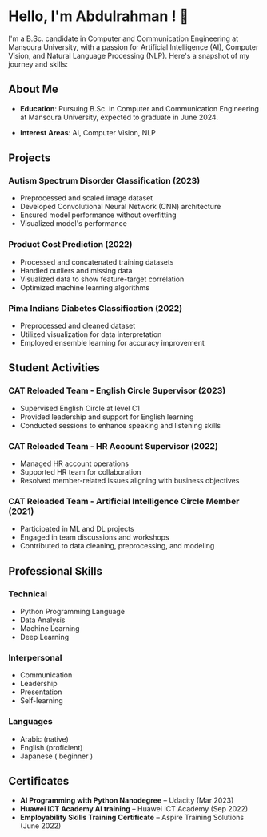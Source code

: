 # Hello, I'm Abdulrahman ! 👋

I'm a B.Sc. candidate in Computer and Communication Engineering at Mansoura University, with a passion for Artificial Intelligence (AI), Computer Vision, and Natural Language Processing (NLP). Here's a snapshot of my journey and skills:

## About Me

- **Education**: Pursuing B.Sc. in Computer and Communication Engineering at Mansoura University, expected to graduate in June 2024.
  
- **Interest Areas**: AI, Computer Vision, NLP
  

## Projects

### Autism Spectrum Disorder Classification (2023)

- Preprocessed and scaled image dataset
- Developed Convolutional Neural Network (CNN) architecture
- Ensured model performance without overfitting
- Visualized model's performance
  
### Product Cost Prediction (2022)

- Processed and concatenated training datasets
- Handled outliers and missing data
- Visualized data to show feature-target correlation
- Optimized machine learning algorithms
  
### Pima Indians Diabetes Classification (2022)

- Preprocessed and cleaned dataset
- Utilized visualization for data interpretation
- Employed ensemble learning for accuracy improvement
  

## Student Activities

### CAT Reloaded Team - English Circle Supervisor (2023)

- Supervised English Circle at level C1
- Provided leadership and support for English learning
- Conducted sessions to enhance speaking and listening skills
  
### CAT Reloaded Team - HR Account Supervisor (2022)

- Managed HR account operations
- Supported HR team for collaboration
- Resolved member-related issues aligning with business objectives
  
### CAT Reloaded Team - Artificial Intelligence Circle Member (2021)

- Participated in ML and DL projects
- Engaged in team discussions and workshops
- Contributed to data cleaning, preprocessing, and modeling
  

## Professional Skills

### Technical

- Python Programming Language
- Data Analysis
- Machine Learning
- Deep Learning

### Interpersonal

- Communication
- Leadership
- Presentation
- Self-learning

### Languages

- Arabic   (native)
- English  (proficient)
- Japanese ( beginner )

## Certificates

- **AI Programming with Python Nanodegree** – Udacity (Mar 2023)
- **Huawei ICT Academy AI training** – Huawei ICT Academy (Sep 2022)
- **Employability Skills Training Certificate** – Aspire Training Solutions (June 2022)
